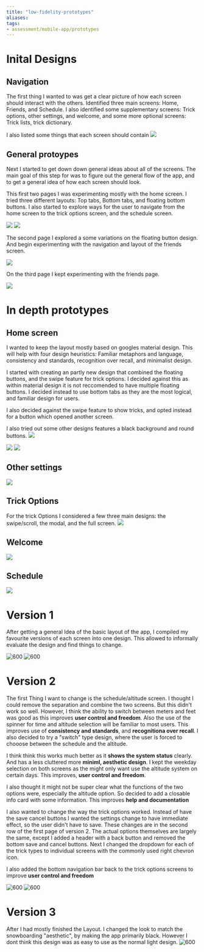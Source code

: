 ```yaml
---
title: "low-fidelity-prototypes"
aliases: 
tags: 
- assessment/mobile-app/prototypes
---
```


# Inital Designs
## Navigation
The first thing I wanted to was get a clear picture of how each screen should interact with the others. Identified three main screens: Home, Friends, and Schedule. I also identified some supplementary screens: Trick options, other settings, and welcome, and some more optional screens: Trick lists, trick dictionary. 

I also listed some things that each screen should contain
![](https://i.imgur.com/GeFsI1N.png)

## General protoypes
Next I started to get down down general ideas about all of the screens. The main goal of this step for was to figure out the general flow of the app, and to get a general idea of how each screen should look.

This first two pages I was experimenting mostly with the home screen. I tried three different layouts: Top tabs, Bottom tabs, and floating bottom buttons. I also started to explore ways for the user to navigate from the home screen to the trick options screen, and the schedule screen.

![](https://i.imgur.com/opwrdE6.png)
![](https://i.imgur.com/p4WFba9.png)

The second page I explored a some variations on the floating button design. And begin  experimenting with the navigation and layout of the friends screen.

![](https://i.imgur.com/vrW0wOS.png)

On the third page I kept experimenting with the friends page. 

![](https://i.imgur.com/ey0yJTT.png)

# In depth prototypes
## Home screen
I wanted to keep the layout mostly based on googles material design. This will help with four design heuristics: Familiar metaphors and language, consistency and standards, recognition over recall, and minimalist design.  

I started with creating an partly new design that combined the floating buttons, and the swipe feature for trick options. I decided against this as within material design it is not reccomended to have multiple floating buttons. I decided instead to use bottom tabs as they are the most logical, and familiar design for users. 

I also decided against the swipe feature to show tricks, and opted instead for a button which opened another screen.

I also tried out some other designs features a black background and round buttons.
![](https://i.imgur.com/DbOlh7s.png)

![](https://i.imgur.com/CbEtGUq.png)
![](https://i.imgur.com/D4PaDJL.png)


## Other settings
![](https://i.imgur.com/5QPmErT.png)

## Trick Options
For the trick Options I considered a few three main designs: the swipe/scroll, the modal, and the full screen.
![](https://i.imgur.com/sovj0Q5.png)


## Welcome
![](https://i.imgur.com/YXarRMG.png)

## Schedule
![](https://i.imgur.com/zygYzAH.png)

# Version 1
After getting a general Idea of the basic layout of the app, I compiled my favourite versions of each screen into one design. This allowed to informally evaluate the design and find things to change.

![600](https://i.imgur.com/KlcfDxK.png) ![600](https://i.imgur.com/hDfqduV.png)

# Version 2
The first Thing I want to change is the schedule/altitude screen. I thought I could remove the separation and combine the two screens. But this didn't work so well.  However, I think the ability to switch between meters and feet was good as this improves **user control and freedom**. Also the use of the spinner for time and altitude selection will be familiar to most users. This improves use of **consistency and standards**, and **recognitiona over recall**. I also decided to try a "switch" type design, where the user is forced to chooose between the schedule and the altitude. 

I think think this works much better as it **shows the system status** clearly. And has a less cluttered more **miniml, aesthetic design**. I kept the weekday selection on both screens as the might only want use the altitude system on certain days. This improves, **user control and freedom**.

I also thought it might not be super clear what the functions of the two options were, especially the altitude option. So decided to add a closable info card with some information. This improves **help and documentation**

I also wanted to change the way the trick options worked. Instead of have the save cancel buttons I wanted the settings change to have immediate effect, so the user didn't have to save. These changes are in the second row of the first page of version 2. The actual options themselves are largely the same, except I added a header with a back button and removed the bottom save and cancel buttons. Next I changed the dropdown for each of the trick types to individual screens with the commonly used right chevron icon.

I also added the bottom navigation bar back to the trick options screens to improve **user control and freedom**

![600](https://i.imgur.com/Tph3x0V.png) ![600](https://i.imgur.com/rcK33u8.png)

# Version 3
After I had mostly finished the Layout. I changed the look to match the snowboarding "aesthetic", by making the app primarily black. However I dont think this design was as easy to use as the normal light design.
![600](https://i.imgur.com/VRoFhvQ.png)
